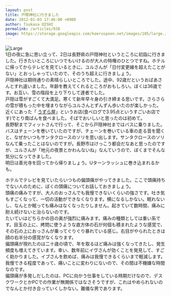 ```yaml
---
layout: post
title: 戸隠神社に行きました
date: 2012-01-03 17:46:00 +0900
author: Tsukasa OISHI
permalink: /articles/938
image: https://storage.googleapis.com/kaeruspoon.net/images/105/large.JPG?1325580302
---
```



![Large](https://storage.googleapis.com/kaeruspoon.net/images/105/large.JPG?1325580302)  
1日の夜に急に思い立って、2日は長野県の戸隠神社というところに初詣に行きました。行きたいところにいつでもいけるのが大人の特権のひとつですね。ホテルに帰ってからテレビを見ているときに、ユルさんが「日付変更線を超えたことがない」とおっしゃっていたので、そのうち超えに行きましょう。  
戸隠神社は期待通りの素晴らしいところでした。途中、92歳だというおばあさんとすれ違いました。年齢を教えてくれるところがおもしろい。ぼくは36歳です。お互い、雪の階段を上り下りして達者でした。  
戸隠は雪がすごくて大満足。寒くて新年早々身の引き締まる思いです。さらさらの雪が積もった中を埋まりながらユルさんとずんずん歩いたのが楽しかった。  
近くにあった「 [うずら屋](http://r.tabelog.com/nagano/A2001/A200101/20000191/)」というお店(食べログで3.95点というすごいお店です)でとり南ばんを食べました。そばでおいしいと思ったのは初めて。  
長野駅までフィットさんで行って、そこから戸隠神社まではバスに乗りました。バスはチェーンを巻いていたのですが、チェーンを巻いている車の走る音を聞くと、なぜかいつもサンタクロースのソリを思い出します。サンタクロースのソリなんて乗ったことはないのですが。長野市はけっこう都会だなあと思ったのですが、ユルさんが「地元の夜景とかわんないね」なんていうので、ぼくまでそんな気分になってきました。  
明日は善光寺を回ってから帰りましょう。Uターンラッシュに巻き込まれるかも。  

ホテルでテレビを見ていたらいつもの偏頭痛がやってきました。ここで頭痛持ちでない人のために、ぼくの頭痛についてお話しておきましょう。  
頭痛の痛みですが、大人のおっさんでも我慢できないくらいの強さです。吐き気もすごくなって、一切の活動ができなくなります。横になるしかない。眠れないし、なんとか眠っても痛みはなくなったりしません。起きていて数時間、痛みに耐え続けないと治らないのです。  
たいていはどちらかの目の奥が強烈に痛みます。痛みの種類としては重い系です。目玉の上に、拷問に使うような直方体の石が何個も積まれたような感覚で、その石の上におっさんが乗ってぐりぐり暴れている感じ。右目がやられたときは顔の右半分の感覚がなくなります。  
偏頭痛が現れたのは二十歳の頃で、年を取るほど痛みは強くなってきたし、発生頻度も増えてきています。幸い、数年前にイヴさんが効くことを発見して、すごく助かりました。イブさんを飲めば、痛みは我慢できるくらいまで軽減します。我慢できる程度であって、痛いことに変わりにないので、その間は不機嫌な時間なのです。  
偏頭痛が多発しだしたのは、PCに向かう仕事をしている時期だけなので、デスクワークとかPCでの作業が無関係ではなさそうですが、これはやめられないのでなんとか付き合っていくしかない。難儀な男であります。  

